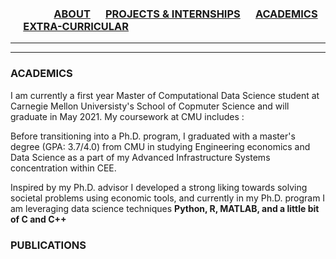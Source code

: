 
### &emsp;&emsp;&emsp;&emsp; [ABOUT](./index.md) &emsp; [PROJECTS & INTERNSHIPS](./projectsAndInternships.md) &emsp; [ACADEMICS](./Academics.md) &emsp; [EXTRA-CURRICULAR](./extraCurricular.md)

-------  

------- 
### ACADEMICS
I am currently a first year Master of Computational Data Science student at Carnegie Mellon Universisty's School of Copmuter Science and will graduate in May 2021.
My coursework at CMU includes : 


Before transitioning into a Ph.D. program, I graduated with a master's degree (GPA: 3.7/4.0) from CMU in studying Engineering economics and Data Science as a part of my Advanced Infrastructure Systems concentration within CEE.

Inspired by my Ph.D. advisor I developed a strong liking towards solving societal problems using economic tools, and currently in my Ph.D. program I am leveraging data science techniques  **Python, R, MATLAB, and a little bit of C and C++**

### PUBLICATIONS

